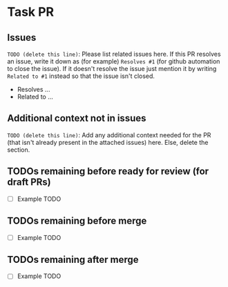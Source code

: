 # Task PR

## Issues
`TODO (delete this line)`: Please list related issues here. If this PR resolves an issue, write it down as (for example) `Resolves #1` (for github automation to close the issue). If it doesn't resolve the issue just mention it by writing `Related to #1` instead so that the issue isn't closed.
- Resolves ...
- Related to ...

## Additional context not in issues
`TODO (delete this line)`: Add any additional context needed for the PR (that isn't already present in the attached issues) here. Else, delete the section.

## TODOs remaining before ready for review (for draft PRs)
- [ ] Example TODO

## TODOs remaining before merge
- [ ] Example TODO

## TODOs remaining after merge
- [ ] Example TODO
